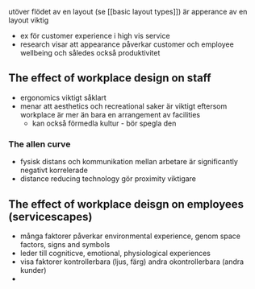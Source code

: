 
utöver flödet av en layout (se [[basic layout types]]) är apperance av en layout viktig
- ex för customer experience i high vis service
- research visar att appearance påverkar customer och employee wellbeing och således också produktivitet

## The effect of workplace design on staff
- ergonomics viktigt såklart
- menar att aesthetics och recreational saker är viktigt eftersom workplace är mer än bara en arrangement av facilities
	- kan också förmedla kultur - bör spegla den

### The allen curve
- fysisk distans och kommunikation mellan arbetare är significantly negativt korrelerade
- distance reducing technology gör proximity viktigare

## The effect of workplace deisgn on employees (servicescapes)
- många faktorer påverkar environmental experience, genom space factors, signs and symbols
- leder till cogniticve, emotional, physiological experiences
- visa faktorer kontrollerbara (ljus, färg) andra okontrollerbara (andra kunder)
- 